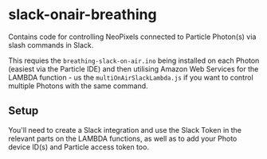 # slack-onair-breathing
Contains code for controlling NeoPixels connected to Particle Photon(s) via slash commands in Slack.

This requies the `breathing-slack-on-air.ino` being installed on each Photon (easiest via the Particle IDE) and then utilising Amazon Web Services for the LAMBDA function - us the `multiOnAirSlackLambda.js` if you want to control multiple Photons with the same command.

## Setup
You'll need to create a Slack integration and use the Slack Token in the relevant parts on the LAMBDA functions, as well as to add your Photo device ID(s) and Particle access token too.
